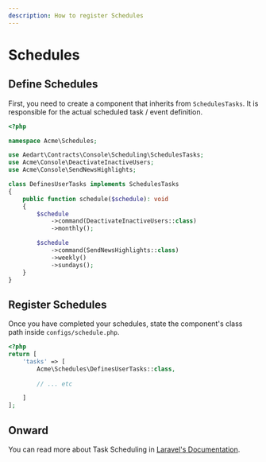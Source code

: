 ```yaml
---
description: How to register Schedules
---
```

# Schedules

## Define Schedules

First, you need to create a component that inherits from `SchedulesTasks`.
It is responsible for the actual scheduled task / event definition.

```php
<?php

namespace Acme\Schedules;

use Aedart\Contracts\Console\Scheduling\SchedulesTasks;
use Acme\Console\DeactivateInactiveUsers;
use Acme\Console\SendNewsHighlights;

class DefinesUserTasks implements SchedulesTasks
{
    public function schedule($schedule): void
    {
        $schedule
            ->command(DeactivateInactiveUsers::class)
            ->monthly();

        $schedule
            ->command(SendNewsHighlights::class)
            ->weekly()
            ->sundays();
    }
}
```

## Register Schedules

Once you have completed your schedules, state the component's class path inside `configs/schedule.php`.

```php
<?php
return [
    'tasks' => [
        Acme\Schedules\DefinesUserTasks::class,
        
        // ... etc

    ]
];
```

## Onward

You can read more about Task Scheduling in [Laravel's Documentation](https://laravel.com/docs/7.x/scheduling).
